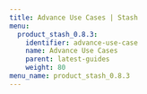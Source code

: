 ```yaml
---
title: Advance Use Cases | Stash
menu:
  product_stash_0.8.3:
    identifier: advance-use-case
    name: Advance Use Cases
    parent: latest-guides
    weight: 80
menu_name: product_stash_0.8.3
---
```

